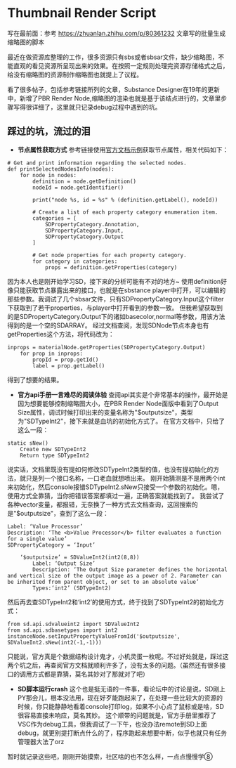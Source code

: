 # Thumbnail Render Script

写在最前面：参考 https://zhuanlan.zhihu.com/p/80361232 文章写的批量生成缩略图的脚本

最近在做资源库整理的工作，很多资源只有sbs或者sbsar文件，缺少缩略图，不能直观的看见资源所呈现出来的效果。在按照一定规则处理完资源存储格式之后，给没有缩略图的资源制作缩略图也就提上了议程。

看了很多帖子，包括参考链接所列的文章，Substance Designer在19年的更新中，新增了PBR Render Node,缩略图的渲染也就是基于该结点进行的，文章里步骤写得很详细了，这里就只记录debug过程中遇到的坑。

## 踩过的坑，流过的泪


* **节点属性获取方式**
参考链接使用[官方文档示例](https://docs.substance3d.com/sddoc/nodes-and-properties-172825056.html)获取节点属性，相关代码如下：
```
# Get and print information regarding the selected nodes.
def printSelectedNodesInfo(nodes):
    for node in nodes:
        definition = node.getDefinition()
        nodeId = node.getIdentifier()

        print("node %s, id = %s" % (definition.getLabel(), nodeId))

        # Create a list of each property category enumeration item.
        categories = [
            SDPropertyCategory.Annotation,
            SDPropertyCategory.Input,
            SDPropertyCategory.Output
        ]

        # Get node properties for each property category.
        for category in categories:
            props = definition.getProperties(category)
```
因为本人也是刚开始学习SD，接下来的分析可能有不对的地方~
使用definition好像只能获取节点暴露出来的接口，也就是在sbstance player中打开，可以编辑的那些参数。我调试了几个sbsar文件，只有SDPropertyCategory.Input这个filter下获取到了若干properties，与player中打开看到的参数一致。
但我希望获取到的是SDPropertyCategory.Output下的诸如basecolor,normal等参数，用该方法得到的是一个空的SDARRAY。
经过文档查阅，发现SDNode节点本身也有getProperties这个方法，将代码改为：
```
inprops = materialNode.getProperties(SDPropertyCategory.Output)
	for prop in inprops:
		propId = prop.getId()
		label = prop.getLabel()
```
得到了想要的结果。


* **官方api手册一言难尽的阅读体验** 
查阅api其实是个非常基本的操作，最开始是因为想要能够控制缩略图大小，在PBR Render Node面版中看到了Output Size属性，调试时候打印出来的变量名称为"$outputsize"，类型为"SDTypeInt2"，接下来就是血坑的初始化方式了。
在官方文档中，只给了这么一段：
```
static sNew()
	Create new SDTypeInt2
	Return type SDTypeInt2
```
说实话，文档里既没有提如何修改SDTypeInt2类型的值，也没有提初始化的方法，就只是列一个接口名称，一口老血就想喷出来。
刚开始猜测是不是用两个int来初始化，然后console报错SDTypeInt2.sNew只接受一个参数的初始化。嗯，使用方式全靠猜，当你把错误答案都填过一遍，正确答案就能找到了。
我尝试了各种vector变量，都报错，无奈换了一种方式去文档查询，这回搜索的是"$outputsize"，查到了这么一段：
```
Label: ‘Value Processor’
Description: ‘The <b>Value Processor</b> filter evaluates a function for a single value’
SDPropertyCategory = ‘Input’

	‘$outputsize’ = SDValueInt2(int2(8,8))
		Label: ‘Output Size’
		Description: ‘The Output Size parameter defines the horizontal and vertical size of the output image as a power of 2. Parameter can be inherited from parent object, or set to an absolute value’
		Types:‘int2’ (SDTypeInt2)
```
然后再去查SDTypeInt2和‘int2’的使用方式，终于找到了SDTypeInt2的初始化方式：
```
from sd.api.sdvalueint2 import SDValueInt2
from sd.api.sdbasetypes import int2
instanceNode.setInputPropertyValueFromId('$outputsize', SDValueInt2.sNew(int2(-1,-1)))
```
只能说，官方真是个数据结构设计鬼才，小机灵蛋一枚呢。不过好处就是，踩过这两个坑之后，再查阅官方文档就顺利许多了，没有太多的问题。（虽然还有很多接口的调用方式都是靠猜，莫名其妙对了那就对了吧）

* **SD脚本运行crash** 
这个也是挺无语的一件事，看论坛中的讨论是说，SD刚上PY那会儿，根本没法用，现在好歹能跑起来了，在处理一些比较大的资源的时候，你只能静静地看着console打印log，如果不小心点了鼠标或是啥，SD很容易直接未响应，莫名其妙。
这个顺带的问题就是，官方手册里推荐了VSC作为debug工具，但我调试了一下午，也没办法remote到SD上面debug，就更别提打断点什么的了，程序跑起来想要中断，似乎也就只有任务管理器大法了orz

暂时就记录这些吧，刚刚开始摸索，社区啥的也不怎么样，一点点慢慢学⑧

